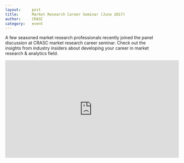 ```yaml
---
layout: 	post
title:      Market Research Career Seminar (June 2017)
author:     CRASC
category:	event
---
```


A few seasoned market research professionals recently joined the panel discussion at CRASC market research career seminar. Check out the insights from industry insiders about developing your career in market research & analytics field. 

<!--more-->

<iframe width="560" height="315" src="https://www.youtube.com/embed/tnPtcO9S4mI?rel=0" frameborder="0" allowfullscreen></iframe>



